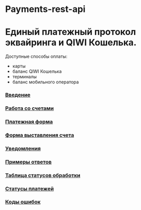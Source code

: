 # Payments-rest-api
# Единый платежный протокол эквайринга и QIWI Кошелька. 

Доступные способы оплаты:

- карты 
- баланс QIWI Кошелька
- терминалы
- баланс мобильного оператора

### [Введение](https://github.com/QIWI-API/bill-payments-rest-api-docs/blob/master/payments-rest-api_ru.html.md)
### [Работа со счетами](https://github.com/QIWI-API/bill-payments-rest-api-docs/blob/master/_payments_invoice_api_ru.html.md)
### [Платежная форма](https://github.com/QIWI-API/bill-payments-rest-api-docs/blob/master/_checkout_ru.html.md)
### [Форма выставления счета](https://github.com/QIWI-API/bill-payments-rest-api-docs/blob/master/_webform_ru.html.md)
### [Уведомления](https://github.com/QIWI-API/bill-payments-rest-api-docs/blob/master/_notification_ru.html.md)
### [Примеры ответов](https://github.com/QIWI-API/bill-payments-rest-api-docs/blob/master/_responses_ru.html.md)
### [Таблица статусов обработки](https://github.com/QIWI-API/bill-payments-docs/blob/master/_results_ru.html.md)
### [Статусы платежей](https://github.com/QIWI-API/bill-payments-docs/blob/master/_statuses_ru.html.md)
### [Коды ошибок](https://github.com/QIWI-API/bill-payments-docs/blob/master/_errors_ru.html.md)



